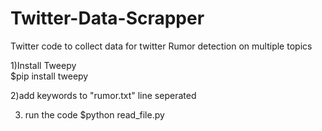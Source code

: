 # Twitter-Data-Scrapper
Twitter code to collect data for twitter Rumor detection on multiple topics

1)Install Tweepy 			
$pip install tweepy

2)add keywords to "rumor.txt" line seperated

3) run the code
$python read_file.py
